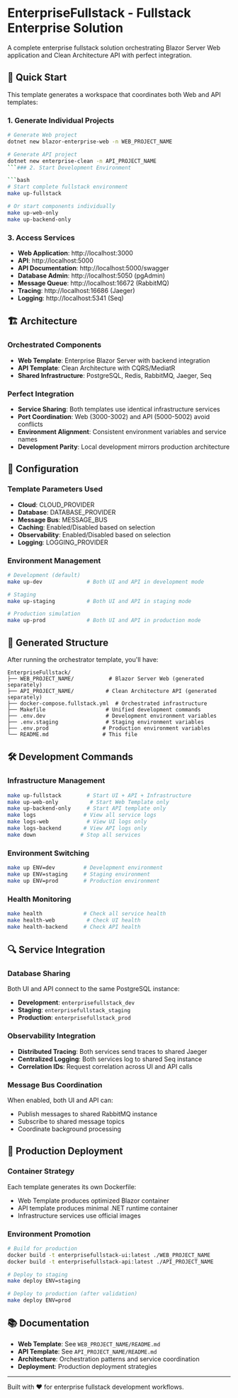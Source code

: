 # EnterpriseFullstack - Fullstack Enterprise Solution

A complete enterprise fullstack solution orchestrating Blazor Server Web application and Clean Architecture API with perfect integration.

## 🚀 Quick Start

This template generates a workspace that coordinates both Web and API templates:

### 1. Generate Individual Projects

````bash
# Generate Web project
dotnet new blazor-enterprise-web -n WEB_PROJECT_NAME

# Generate API project
dotnet new enterprise-clean -n API_PROJECT_NAME
```### 2. Start Development Environment

```bash
# Start complete fullstack environment
make up-fullstack

# Or start components individually
make up-web-only
make up-backend-only
````

### 3. Access Services

- **Web Application**: http://localhost:3000
- **API**: http://localhost:5000
- **API Documentation**: http://localhost:5000/swagger
- **Database Admin**: http://localhost:5050 (pgAdmin)
- **Message Queue**: http://localhost:16672 (RabbitMQ)
- **Tracing**: http://localhost:16686 (Jaeger)
- **Logging**: http://localhost:5341 (Seq)

## 🏗️ Architecture

### Orchestrated Components

- **Web Template**: Enterprise Blazor Server with backend integration
- **API Template**: Clean Architecture with CQRS/MediatR
- **Shared Infrastructure**: PostgreSQL, Redis, RabbitMQ, Jaeger, Seq

### Perfect Integration

- **Service Sharing**: Both templates use identical infrastructure services
- **Port Coordination**: Web (3000-3002) and API (5000-5002) avoid conflicts
- **Environment Alignment**: Consistent environment variables and service names
- **Development Parity**: Local development mirrors production architecture

## 🔧 Configuration

### Template Parameters Used

- **Cloud**: CLOUD_PROVIDER
- **Database**: DATABASE_PROVIDER
- **Message Bus**: MESSAGE_BUS
- **Caching**: Enabled/Disabled based on selection
- **Observability**: Enabled/Disabled based on selection
- **Logging**: LOGGING_PROVIDER

### Environment Management

```bash
# Development (default)
make up-dev              # Both UI and API in development mode

# Staging
make up-staging          # Both UI and API in staging mode

# Production simulation
make up-prod             # Both UI and API in production mode
```

## 📁 Generated Structure

After running the orchestrator template, you'll have:

```
EnterpriseFullstack/
├── WEB_PROJECT_NAME/           # Blazor Server Web (generated separately)
├── API_PROJECT_NAME/          # Clean Architecture API (generated separately)
├── docker-compose.fullstack.yml  # Orchestrated infrastructure
├── Makefile                   # Unified development commands
├── .env.dev                   # Development environment variables
├── .env.staging               # Staging environment variables
├── .env.prod                 # Production environment variables
└── README.md                 # This file
```

## 🛠️ Development Commands

### Infrastructure Management

```bash
make up-fullstack        # Start UI + API + Infrastructure
make up-web-only          # Start Web Template only
make up-backend-only     # Start API template only
make logs               # View all service logs
make logs-web            # View UI logs only
make logs-backend       # View API logs only
make down              # Stop all services
```

### Environment Switching

```bash
make up ENV=dev         # Development environment
make up ENV=staging     # Staging environment
make up ENV=prod        # Production environment
```

### Health Monitoring

```bash
make health             # Check all service health
make health-web          # Check UI health
make health-backend     # Check API health
```

## 🔍 Service Integration

### Database Sharing

Both UI and API connect to the same PostgreSQL instance:

- **Development**: `enterprisefullstack_dev`
- **Staging**: `enterprisefullstack_staging`
- **Production**: `enterprisefullstack_prod`

### Observability Integration

- **Distributed Tracing**: Both services send traces to shared Jaeger
- **Centralized Logging**: Both services log to shared Seq instance
- **Correlation IDs**: Request correlation across UI and API calls

### Message Bus Coordination

When enabled, both UI and API can:

- Publish messages to shared RabbitMQ instance
- Subscribe to shared message topics
- Coordinate background processing

## 🚀 Production Deployment

### Container Strategy

Each template generates its own Dockerfile:

- Web Template produces optimized Blazor container
- API template produces minimal .NET runtime container
- Infrastructure services use official images

### Environment Promotion

```bash
# Build for production
docker build -t enterprisefullstack-ui:latest ./WEB_PROJECT_NAME
docker build -t enterprisefullstack-api:latest ./API_PROJECT_NAME

# Deploy to staging
make deploy ENV=staging

# Deploy to production (after validation)
make deploy ENV=prod
```

## 📚 Documentation

- **Web Template**: See `WEB_PROJECT_NAME/README.md`
- **API Template**: See `API_PROJECT_NAME/README.md`
- **Architecture**: Orchestration patterns and service coordination
- **Deployment**: Production deployment strategies

---

Built with ❤️ for enterprise fullstack development workflows.
